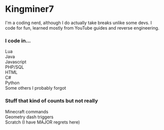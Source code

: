 # Kingminer7
I'm a coding nerd, although I do actually take breaks unlike some devs.
I code for fun, learned mostly from YouTube guides and reverse engineering.

### I code in...
Lua<br>
Java<br>
Javascript<br>
PHP/SQL<br>
HTML<br>
C#<br>
Python<br>
Some others I probably forgot

### Stuff that kind of counts but not really
Minecraft commands<br>
Geometry dash triggers<br>
Scratch (I have MAJOR regrets here)
